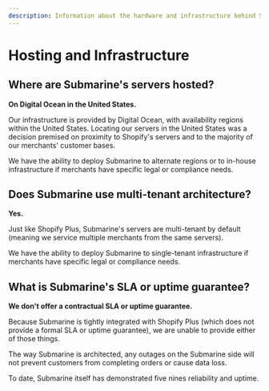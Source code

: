 ```yaml
---
description: Information about the hardware and infrastructure behind Submarine.
---
```


# Hosting and Infrastructure

## Where are Submarine's servers hosted?

**On Digital Ocean in the United States.**

Our infrastructure is provided by Digital Ocean, with availability regions within the United States. Locating our servers in the United States was a decision premised on proximity to Shopify's servers and to the majority of our merchants' customer bases.

We have the ability to deploy Submarine to alternate regions or to in-house infrastructure if merchants have specific legal or compliance needs.

## Does Submarine use multi-tenant architecture?

**Yes.**

Just like Shopify Plus, Submarine's servers are multi-tenant by default \(meaning we service multiple merchants from the same servers\).

We have the ability to deploy Submarine to single-tenant infrastructure if merchants have specific legal or compliance needs.

## What is Submarine's SLA or uptime guarantee?

**We don't offer a contractual SLA or uptime guarantee.**

Because Submarine is tightly integrated with Shopify Plus \(which does not provide a formal SLA or uptime guarantee\), we are unable to provide either of those things.

The way Submarine is architected, any outages on the Submarine side will not prevent customers from completing orders or cause data loss.

To date, Submarine itself has demonstrated five nines reliability and uptime.

